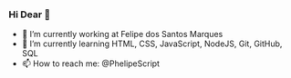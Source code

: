 ### Hi Dear 👋

- 🔭 I’m currently working at Felipe dos Santos Marques
- 🌱 I’m currently learning HTML, CSS, JavaScript, NodeJS, Git, GitHub, SQL 
- 📫 How to reach me: @PhelipeScript

